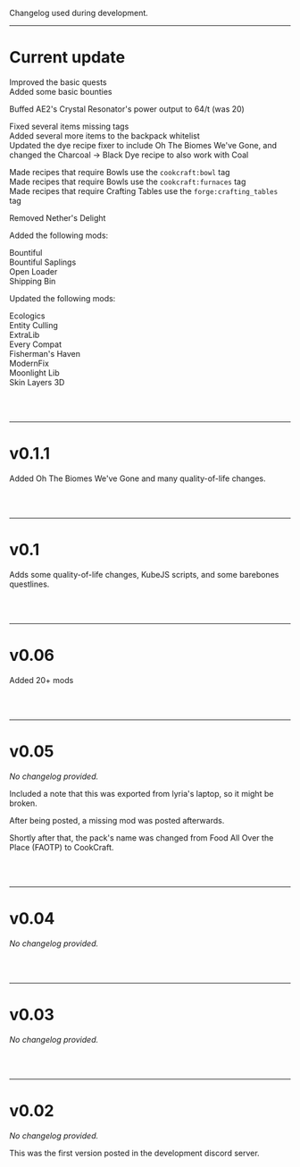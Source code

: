 Changelog used during development.

--------------------------------------------------

# Current update

Improved the basic quests<br />
Added some basic bounties

Buffed AE2's Crystal Resonator's power output to 64/t (was 20)

Fixed several items missing tags<br />
Added several more items to the backpack whitelist<br />
Updated the dye recipe fixer to include Oh The Biomes We've Gone, and changed the Charcoal -> Black Dye recipe to also work with Coal

Made recipes that require Bowls use the `cookcraft:bowl` tag<br />
Made recipes that require Bowls use the `cookcraft:furnaces` tag<br />
Made recipes that require Crafting Tables use the `forge:crafting_tables` tag



Removed Nether's Delight



Added the following mods:

Bountiful<br />
Bountiful Saplings<br />
Open Loader<br />
Shipping Bin


Updated the following mods:

Ecologics<br />
Entity Culling<br />
ExtraLib<br />
Every Compat<br />
Fisherman's Haven<br />
ModernFix<br />
Moonlight Lib<br />
Skin Layers 3D

<br /> <br />

--------------------------------------------------
# v0.1.1

Added Oh The Biomes We've Gone and many quality-of-life changes.


<br /> <br />

--------------------------------------------------
# v0.1

Adds some quality-of-life changes, KubeJS scripts, and some barebones questlines.


<br /> <br />

--------------------------------------------------
# v0.06

Added 20+ mods


<br /> <br />

--------------------------------------------------
# v0.05

*No changelog provided.*

Included a note that this was exported from lyria's laptop, so it might be broken.

After being posted, a missing mod was posted afterwards.

Shortly after that, the pack's name was changed from Food All Over the Place (FAOTP) to CookCraft.


<br /> <br />

--------------------------------------------------
# v0.04

*No changelog provided.*


<br /> <br />

--------------------------------------------------
# v0.03

*No changelog provided.*


<br /> <br />

--------------------------------------------------
# v0.02

*No changelog provided.*

This was the first version posted in the development discord server.